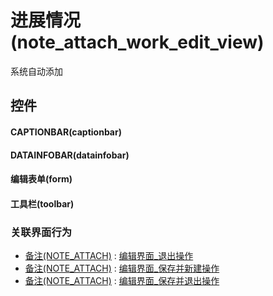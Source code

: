 # 进展情况(note_attach_work_edit_view)  <!-- {docsify-ignore-all} -->


系统自动添加



## 控件
#### CAPTIONBAR(captionbar)
#### DATAINFOBAR(datainfobar)
#### 编辑表单(form)
#### 工具栏(toolbar)


### 关联界面行为
  * [备注(NOTE_ATTACH)](module/crm/note_attach) : [编辑界面_退出操作](module/crm/note_attach#界面行为)
  * [备注(NOTE_ATTACH)](module/crm/note_attach) : [编辑界面_保存并新建操作](module/crm/note_attach#界面行为)
  * [备注(NOTE_ATTACH)](module/crm/note_attach) : [编辑界面_保存并退出操作](module/crm/note_attach#界面行为)

<script>
 const { createApp } = Vue
  createApp({
    data() {
      return {

      }
    }
  }).use(ElementPlus).mount('#app')
</script>
